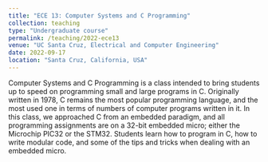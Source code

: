 ```yaml
---
title: "ECE 13: Computer Systems and C Programming"
collection: teaching
type: "Undergraduate course"
permalink: /teaching/2022-ece13
venue: "UC Santa Cruz, Electrical and Computer Engineering"
date: 2022-09-17
location: "Santa Cruz, California, USA"
---
```


Computer Systems and C Programming is a class intended to bring students up to speed on programming small and large programs in C.
Originally written in 1978, C remains the most  popular programming language, and the most used one in terms of numbers of computer programs written in it.
In this class, we approached C from an embedded paradigm, and all programming assignments are on a 32-bit embedded micro; either the Microchip PIC32 or the STM32.
Students learn how to program in C, how to write modular code, and some of the tips and tricks when dealing with an embedded micro.
